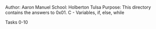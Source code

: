 Author: Aaron Manuel
School: Holberton Tulsa
Purpose: This directory contains the answers to 0x01. C - Variables, if, else, while

Tasks 0-10
